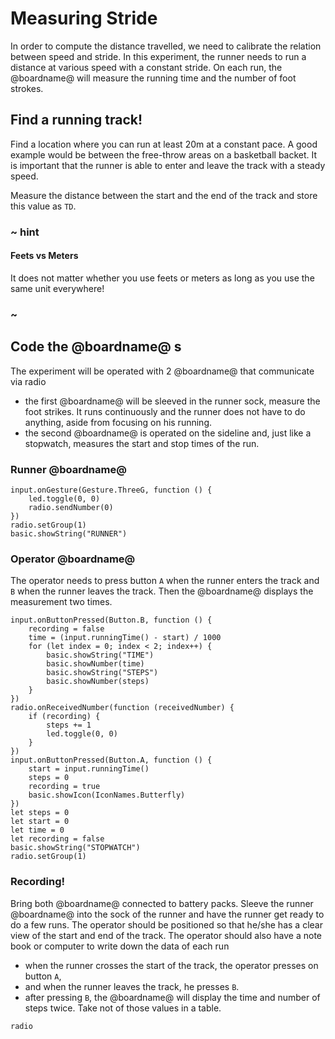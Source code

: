 # Measuring Stride

In order to compute the distance travelled, we need to calibrate
the relation between speed and stride. In this experiment, the runner
needs to run a distance at various speed with a constant stride.
On each run, the @boardname@ will measure the running time and the number of foot strokes.


## Find a running track!

Find a location where you can run at least 20m at a constant pace. A good example would be between the free-throw areas on a basketball backet. It is important that the runner is able to enter and leave the track with a steady speed.

Measure the distance between the start and the end of the track and store this value as ``TD``.

### ~ hint

#### Feets vs Meters

It does not matter whether you use feets or meters as long as you use the same unit everywhere!

### ~

## Code the @boardname@ s

The experiment will be operated with 2 @boardname@ that communicate via radio

* the first @boardname@ will be sleeved in the runner sock, measure the foot strikes. It runs continuously and the runner does not have to do anything, aside from focusing on his running.
* the second @boardname@ is operated on the sideline and, just like a stopwatch, measures the start and stop times of the run.

### Runner @boardname@

```blocks
input.onGesture(Gesture.ThreeG, function () {
    led.toggle(0, 0)
    radio.sendNumber(0)
})
radio.setGroup(1)
basic.showString("RUNNER")
```

### Operator @boardname@

The operator needs to press button ``A`` when the runner enters the track
and ``B`` when the runner leaves the track. Then the @boardname@ displays the measurement
two times.

```blocks
input.onButtonPressed(Button.B, function () {
    recording = false
    time = (input.runningTime() - start) / 1000
    for (let index = 0; index < 2; index++) {
        basic.showString("TIME")
        basic.showNumber(time)
        basic.showString("STEPS")
        basic.showNumber(steps)
    }
})
radio.onReceivedNumber(function (receivedNumber) {
    if (recording) {
        steps += 1
        led.toggle(0, 0)
    }
})
input.onButtonPressed(Button.A, function () {
    start = input.runningTime()
    steps = 0
    recording = true
    basic.showIcon(IconNames.Butterfly)
})
let steps = 0
let start = 0
let time = 0
let recording = false
basic.showString("STOPWATCH")
radio.setGroup(1)
```

### Recording!

Bring both @boardname@ connected to battery packs. Sleeve the runner @boardname@ into the sock of the runner and have the runner get ready to do a few runs.
The operator should be positioned so that he/she has a clear view of the start and end of the track. The operator should also have a note book or computer to write down the data of each run
* when the runner crosses the start of the track, the operator presses on button ``A``, 
* and when the runner leaves the track, he presses ``B``.
* after pressing ``B``, the @boardname@ will display the time and number of steps twice. Take not of those values in a table.

```package
radio
```